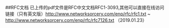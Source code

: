 ##RFC文档
已上传的pdf文件是RFC中文文档RFC1-3093,其他可以直接在线访问链接（只有英文版）http://www.networksorcery.com/enp/rfc/rfc1.txt ~ http://www.networksorcery.com/enp/rfc/rfc7126.txt （2019.01.23）
